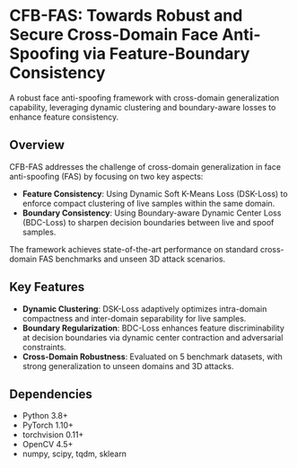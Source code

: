 # CFB-FAS: Towards Robust and Secure Cross-Domain Face Anti-Spoofing via Feature-Boundary Consistency

A robust face anti-spoofing framework with cross-domain generalization capability, leveraging dynamic clustering and boundary-aware losses to enhance feature consistency.


## Overview
CFB-FAS addresses the challenge of cross-domain generalization in face anti-spoofing (FAS) by focusing on two key aspects:  
- **Feature Consistency**: Using Dynamic Soft K-Means Loss (DSK-Loss) to enforce compact clustering of live samples within the same domain.  
- **Boundary Consistency**: Using Boundary-aware Dynamic Center Loss (BDC-Loss) to sharpen decision boundaries between live and spoof samples.  

The framework achieves state-of-the-art performance on standard cross-domain FAS benchmarks and unseen 3D attack scenarios.


## Key Features
- **Dynamic Clustering**: DSK-Loss adaptively optimizes intra-domain compactness and inter-domain separability for live samples.  
- **Boundary Regularization**: BDC-Loss enhances feature discriminability at decision boundaries via dynamic center contraction and adversarial constraints.  
- **Cross-Domain Robustness**: Evaluated on 5 benchmark datasets, with strong generalization to unseen domains and 3D attacks.  


## Dependencies
- Python 3.8+  
- PyTorch 1.10+  
- torchvision 0.11+  
- OpenCV 4.5+  
- numpy, scipy, tqdm, sklearn  
